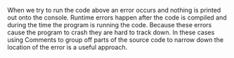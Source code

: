 When we try to run the code above an error occurs and nothing is printed out onto the console. Runtime errors happen after the code is compiled and during the time the program is running the code. Because these errors cause the program to crash they are hard to track down. In these cases using Comments to group off parts of the source code to narrow down the location of the error is a useful approach.


